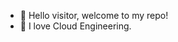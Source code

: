 - 👋 Hello visitor, welcome to my repo! 
- 💖 I love Cloud Engineering.  



<!---
ViktorMP/ViktorMP is a ✨ special ✨ repository because its `README.md` (this file) appears on your GitHub profile.
You can click the Preview link to take a look at your changes.
--->
